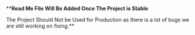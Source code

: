 ****Read Me File Will Be Added Once The Project is Stable**

The Project Should Not be Used for Production as there is a lot of bugs we are still working on fixing.**
